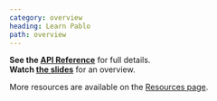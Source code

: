 ```yaml
---
category: overview
heading: Learn Pablo
path: overview
---
```


**See the [API Reference][api]** for full details.  
**Watch [the slides][slides]** for an overview.

More resources are available on the [Resources page][resources].

[api]: /api/
[slides]: http://slides.pablojs.com
[resources]: /resources/